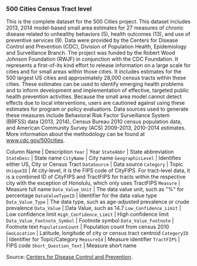 ### 500 Cities Census Tract level

This is the complete dataset for the 500 Cities project. This dataset includes 2013, 2014 model-based small area estimates for 27 measures of chronic disease related to unhealthy behaviors (5), health outcomes (13), and use of preventive services (9). Data were provided by the Centers for Disease Control and Prevention (CDC), Division of Population Health, Epidemiology and Surveillance Branch. The project was funded by the Robert Wood Johnson Foundation (RWJF) in conjunction with the CDC Foundation. It represents a first-of-its kind effort to release information on a large scale for cities and for small areas within those cities. It includes estimates for the 500 largest US cities and approximately 28,000 census tracts within these cities. These estimates can be used to identify emerging health problems and to inform development and implementation of effective, targeted public health prevention activities. Because the small area model cannot detect effects due to local interventions, users are cautioned against using these estimates for program or policy evaluations. Data sources used to generate these measures include Behavioral Risk Factor Surveillance System (BRFSS) data (2013, 2014), Census Bureau 2010 census population data, and American Community Survey (ACS) 2009-2013, 2010-2014 estimates. More information about the methodology can be found at www.cdc.gov/500cities.

Column Name | Description
`Year` | Year
`StateAbbr` | State abbreviation
`StateDesc` | State name
`CityName` | City name
`GeographicLevel` | Identifies either US, City or Census Tract
`DataSource` | Data source
`Category` | Topic
`UniqueID` | At city-level, it is the FIPS code of CityFIPS. For tract-level data, it is a combined ID of CityFIPS and TractFIPS for tracts within the respective city with the exception of Honolulu, which only uses TractFIPS
`Measure` | Measure full name
`Data_Value_Unit` | The data value unit, such as "%" for percentage
`DataValueTypeID` | Identifier for the data value type
`Data_Value_Type` | The data type, such as age-adjusted prevalence or crude prevalence
`Data_Value` | Data Value, such as 14.7
`Low_Confidence_Limit` | Low confidence limit
`High_Confidence_Limit` | High confidence limit
`Data_Value_Footnote_Symbol` | Footnote symbol
`Data_Value_Footnote` | Footnote text
`PopulationCount` | Population count from census 2010
`GeoLocation` | Latitude, longitude of city or census tract centroid
`CategoryID` | Identifier for Topic/Category
`MeasureId` | Measure identifier
`TractFIPS` | FIPS code
`Short_Question_Text` | Measure short name


Source: [Centers for Disease Control and Prevention](https://chronicdata.cdc.gov/).
